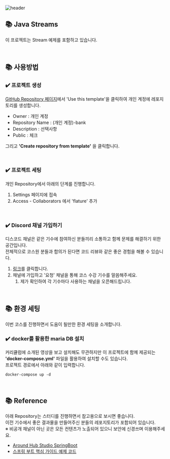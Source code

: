 ![header](https://capsule-render.vercel.app/api?type=waving&color=auto)


## 📚 Java Streams

이 프로젝트는 Stream 예제를 포함하고 있습니다.

<br>

## 📚 사용방법

### ✔️ 프로젝트 생성

[GitHub Repository 페이지](https://github.com/Flature/programmers_springboot_template)에서 'Use this template'을 클릭하여 개인 계정에 레포지토리를 생성합니다.

- Owner : 개인 계정
- Repository Name : (개인 계정)-bank
- Description : 선택사항
- Public : 체크

그리고 **'Create repository from template'** 을 클릭합니다.

<br>

### ✔️ 프로젝트 세팅

개인 Repository에서 아래의 단계를 진행합니다.

1. Settings 페이지에 접속
2. Access - Collaborators 에서 'flature' 추가

<br>

### ✔️ Discord 채널 가입하기

디스코드 채널은 같은 기수에 참여하신 분들끼리 소통하고 함께 문제를 해결하기 위한 공간입니다. <br>
전체적으로 코스원 분들과 합의가 된다면 코드 리뷰와 같은 좋은 경험을 해볼 수 있습니다.

1. [링크](https://discord.gg/T2VwTzrW9v)를 클릭합니다.
2. 채널에 가입하고 '요청' 채널을 통해 코스 수강 기수를 말씀해주세요.
    1. 제가 확인하여 각 기수마다 사용하는 채널을 오픈해드립니다.

<br>

## 📚 환경 세팅

이번 코스를 진행하면서 도움이 될만한 환경 세팅을 소개합니다.

### ✔️ docker를 활용한 maria DB 설치

커리큘럼에 소개된 영상을 보고 설치해도 무관하지만 이 프로젝트에 함께 제공되는 **'docker-compose.yml'** 파일을 활용하여 설치할 수도 있습니다. <br>
프로젝트 경로에서 아래와 같이 입력합니다.

```shell
docker-compose up -d
```

<br>

## 📚 Reference

아래 Repository는 스터디를 진행하면서 참고용으로 보시면 좋습니다. <br>
이전 기수에서 좋은 결과물을 만들어주신 분들의 레포지토리가 포함되어 있습니다. <br>
※ 비공개 채널이 아닌 곳은 모든 컨텐츠가 노출되어 있으니 보안에 신경쓰며 이용해주세요.

- [Around Hub Studio SpringBoot](https://github.com/Around-Hub-Studio/AroundHub_SpringBoot)
- [스프링 부트 핵심 가이드 예제 코드](https://github.com/wikibook/springboot)